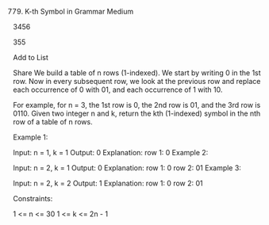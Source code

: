 779. K-th Symbol in Grammar
Medium

3456

355

Add to List

Share
We build a table of n rows (1-indexed). We start by writing 0 in the 1st row. Now in every subsequent row, we look at the previous row and replace each occurrence of 0 with 01, and each occurrence of 1 with 10.

For example, for n = 3, the 1st row is 0, the 2nd row is 01, and the 3rd row is 0110.
Given two integer n and k, return the kth (1-indexed) symbol in the nth row of a table of n rows.

 

Example 1:

Input: n = 1, k = 1
Output: 0
Explanation: row 1: 0
Example 2:

Input: n = 2, k = 1
Output: 0
Explanation: 
row 1: 0
row 2: 01
Example 3:

Input: n = 2, k = 2
Output: 1
Explanation: 
row 1: 0
row 2: 01
 

Constraints:

1 <= n <= 30
1 <= k <= 2n - 1